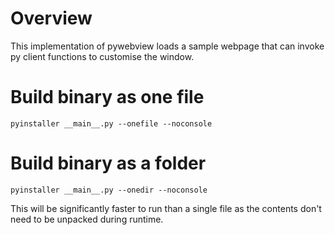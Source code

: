 # Overview
This implementation of pywebview loads a sample webpage that can invoke py client functions to customise the window.

# Build binary as one file
```
pyinstaller __main__.py --onefile --noconsole
```

# Build binary as a folder
```
pyinstaller __main__.py --onedir --noconsole
```
This will be significantly faster to run than a single file as the contents don't need to be unpacked during runtime.
